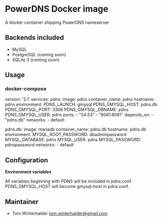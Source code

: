 # PowerDNS Docker image
A docker container shipping PowerDNS nameserver

## Backends included

* MySQL
* PostgreSQL (coming soon)
* SQLite 3 (coming soon)

## Usage

### docker-compose

version: '2.1'
services:
  pdns:
    image: pdns
    container_name: pdns
    hostname: pdns
    environment:
      PDNS_LAUNCH: gmysql
      PDNS_GMYSQL_HOST: pdns.db
      PDNS_GMYSQL_PORT: 3306
      PDNS_GMYSQL_DBNAME: pdns
      PDNS_GMYSQL_USER: pdns
    ports:
      - "54:53"
      - "8081:8081"
    depends_on:
      - "pdns.db"
    networks:
      - default

  pdns.db:
    image: mariadb
    container_name: pdns.db
    hostname: pdns.db
    environment:
      MYSQL_ROOT_PASSWORD: dbadminpassword
      MYSQL_DATABASE: pdns
      MYSQL_USER: pdns
      MYSQL_PASSWORD: pdnspassword
    networks:
      - default


## Configuration

**Environment variables**

All variables beginning with PDNS will be included in pdns.conf.
PDNS_GMYSQL_HOST will become gmysql-host in pdns.conf. 

## Maintainer

* Tom Winterhalder <tom.winterhalder@gmail.com>

